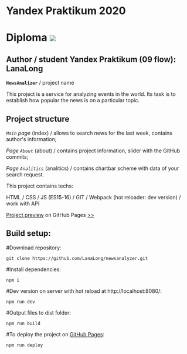 Yandex Praktikum **2020**
====
Diploma 
[![](https://img.shields.io/badge/version-1.0.1-green)](https://img.shields.io/badge/version-1.0.1-green)
===

Author / student Yandex Praktikum (09 flow): LanaLong
---


**`NewsAnalizer`** / project name

This project is a service for analyzing events in the world. Its task is to establish how popular the news is on a particular topic.

Project structure
-
*`Main`  page* (index) / allows to search news for the last week, contains author's information;

*Page  `About`* (about) / contains project information, slider with the GitHub commits;

*Page  `Analitics`* (analitics) / contains chartbar scheme with data of your search request.


This project contains techs:

HTML / CSS / JS (ES15-16) / GIT / Webpack (hot reloader: dev version) / work with API

[Project preview](https://lanalong.github.io/newsalalyzer/) on GitHub Pages  [&gt;&gt;](https://lanalong.github.io/newsalalyzer/)


Build setup:
-
#Download repository: 

`git clone https://github.com/LanaLong/newsanalyzer.git`

#Install dependencies:

`npm i`

#Dev version on server with hot reload at http://localhost:8080/: 

`npm run dev`

#Output files to dist folder: 

`npm run build`

#To deploy the project on [GitHub Pages](https://LanaLong.github.io/newsanalyzer):

`npm run deploy`
